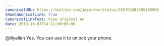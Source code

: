 ```yaml
---
canonicalURL: https://twitter.com/jmjordan/status/385769203695108096
ShowCanonicalLink: true
CanonicalLinkText: View original on
date: 2013-10-03T14:12:00+00:00
---
```

@lilyallen Yes. You can use it to unlock your phone.